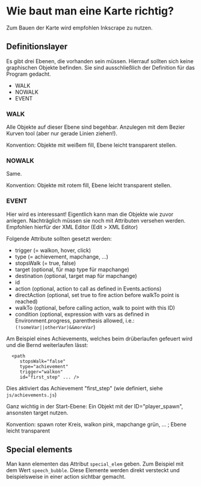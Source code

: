 Wie baut man eine Karte richtig?
=================================


Zum Bauen der Karte wird empfohlen Inkscrape zu nutzen.

## Definitionslayer
Es gibt drei Ebenen, die vorhanden sein müssen. Hierrauf sollten sich keine graphischen Objekte befinden. 
Sie sind ausschließlich der Definition für das Program gedacht.

- WALK
- NOWALK
- EVENT

### WALK

Alle Objekte auf dieser Ebene sind begehbar. Anzulegen mit dem Bezier Kurven tool (aber nur gerade Linien ziehen!).

Konvention: Objekte mit weißem fill, Ebene leicht transparent stellen.

### NOWALK

Same.

Konvention: Objekte mit rotem fill, Ebene leicht transparent stellen.

### EVENT

Hier wird es interessant! Eigentlich kann man die Objekte wie zuvor anlegen. Nachträglich müssen sie noch mit Attributen versehen werden.
Empfohlen hierfür der XML Editor (Edit > XML Editor)

Folgende Attribute sollten gesetzt werden:

- trigger (= walkon, hover, click)
- type (= achievement, mapchange, ...)
- stopsWalk (= true, false)
- target (optional, für map type für mapchange)
- destination (optional, target map für mapchange)
- id
- action (optional, action to call as defined in Events.actions)
- directAction (optional, set true to fire action before walkTo point is reached)
- walkTo (optional, before calling action, walk to point with this ID)
- condition (optional, expression with vars as defined in Environment.progress, parenthesis allowed, i.e.: `(!someVar||otherVar)&&moreVar`)

Am Beispiel eines Achievements, welches beim drüberlaufen gefeuert wird und die Bernd weiterlaufen lässt:

```
  <path
     stopsWalk="false"
     type="achievement"
     trigger="walkon"
     id="first_step" ... />
```

Dies aktiviert das Achievement "first_step" (wie definiert, siehe `js/achievements.js`)

Ganz wichtig in der Start-Ebene: Ein Objekt mit der ID="player_spawn", ansonsten target nutzen.

Konvention: spawn roter Kreis, walkon pink, mapchange grün, ... ; Ebene leicht transparent

## Special elements

Man kann elementen das Attribut `special_elem` geben. Zum Beispiel mit dem Wert `speech_bubble`. Diese Elemente werden
direkt versteckt und beispielsweise in einer action sichtbar gemacht.
